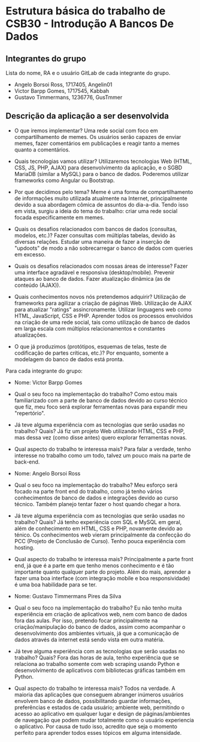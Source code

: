 # Estrutura básica do trabalho de CSB30 - Introdução A Bancos De Dados

## Integrantes do grupo

Lista do nome, RA e o usuário GitLab de cada integrante do grupo.

- Angelo Borsoi Ross, 1717405, Angelin01
- Victor Barpp Gomes, 1717545, Kabbah
- Gustavo Timmermans, 1236776, GusTmmer

## Descrição da aplicação a ser desenvolvida 

- O que iremos implementar?
Uma rede social com foco em compartilhamento de memes. Os usuários serão capazes de enviar memes, fazer comentários em publicações e reagir tanto a memes quanto a comentários.

- Quais tecnologias vamos utilizar?
Utilizaremos tecnologias Web (HTML, CSS, JS, PHP, AJAX) para desenvolvimento da aplicação, e o SGBD MariaDB (similar a MySQL) para o banco de dados. Poderemos utilizar frameworks como Angular ou Bootstrap.

- Por que decidimos pelo tema?
Meme é uma forma de compartilhamento de informações muito utilizada atualmente na Internet, principalmente devido a sua abordagem cômica de assuntos do dia-a-dia. Tendo isso em vista, surgiu a ideia do tema do trabalho: criar uma rede social focada especificamente em memes.

- Quais os desafios relacionados com bancos de dados (consultas, modelos, etc.)?
Fazer consultas com múltiplas tabelas, devido às diversas relações.
Estudar uma maneira de fazer a inserção de "updoots" de modo a não sobrecarregar o banco de dados com queries em excesso.

- Quais os desafios relacionados com nossas áreas de interesse?
Fazer uma interface agradável e responsiva (desktop/mobile).
Prevenir ataques ao banco de dados.
Fazer atualização dinâmica (as de conteúdo (AJAX)).

- Quais conhecimentos novos nós pretendemos adquirir?
Utilização de frameworks para agilizar a criação de páginas Web.
Utilização de AJAX para atualizar "ratings" assincronamente.
Utilizar linguagens web como HTML, JavaScript, CSS e PHP.
Aprender todos os processos envolvidos na criação de uma rede social, tais como utilização de banco de dados em larga escala com múltiplos relacionamentos e constantes atualizações.

- O que já produzimos (protótipos, esquemas de telas, teste de codificação de partes críticas, etc.)?
Por enquanto, somente a modelagem do banco de dados está pronta.

Para cada integrante do grupo:

- Nome:
Victor Barpp Gomes
- Qual o seu foco na implementação do trabalho?
Como estou mais familiarizado com a parte de banco de dados devido ao curso técnico que fiz, meu foco será explorar ferramentas novas para expandir meu "repertório".
- Já teve alguma experiência com as tecnologias que serão usadas no trabalho? Quais?
Já fiz um projeto Web utilizando HTML, CSS e PHP, mas dessa vez (como disse antes) quero explorar ferramentas novas.
- Qual aspecto do trabalho te interessa mais?
Para falar a verdade, tenho interesse no trabalho como um todo, talvez um pouco mais na parte de back-end.

- Nome:
Angelo Borsoi Ross
- Qual o seu foco na implementação do trabalho?
Meu esforço será focado na parte front end do trabalho, como já tenho vários conhecimentos de banco de dados e integrações devido ao curso técnico. Também planejo tentar fazer o host quando chegar a hora.
- Já teve alguma experiência com as tecnologias que serão usadas no trabalho? Quais?
Já tenho experiência com SQL e MySQL em geral, além de conhecimento em HTML, CSS e PHP, novamente devido ao ténico. Os conhecimentos web vieram principalmente da confecção do PCC (Projeto de Conclusão de Curso). Tenho pouca experiência com hosting.
- Qual aspecto do trabalho te interessa mais?
Principalmente a parte front end, já que é a parte em que tenho menos conhecimento e é tão importante quanto qualquer parte do projeto. Além do mais, aprender a fazer uma boa interface (com integração mobile e boa responsividade) é uma boa habilidade para se ter.

- Nome:
Gustavo Timmermans Pires da Silva
- Qual o seu foco na implementação do trabalho?
Eu não tenho muita experiência em criação de aplicativos web, nem com banco de dados fora das aulas. Por isso, pretendo focar principalmente na criação/manipulação do banco de dados, assim como acompanhar o desenvolvimento dos ambientes virtuais, já que a comunicação de dados através da internet está sendo vista em outra matéria.
- Já teve alguma experiência com as tecnologias que serão usadas no trabalho? Quais?
Fora das horas de aula, tenho experiência que se relaciona ao trabalho somente com web scraping usando Python e desenvolvimento de aplicativos com bibliotecas gráficas também em Python.
- Qual aspecto do trabalho te interessa mais?
Todos na verdade. A maioria das aplicações que conseguem abranger inúmeros usuários envolvem banco de dados, possibilitando guardar informações, preferências e estados de cada usuário; ambiente web, permitindo o acesso ao aplicativo em qualquer lugar e design de páginas/ambientes de navegação que podem mudar totalmente como o usuário experiencia o aplicativo. Por causa de tudo isso, acredito que seja o momento perfeito para aprender todos esses tópicos em alguma intensidade.

